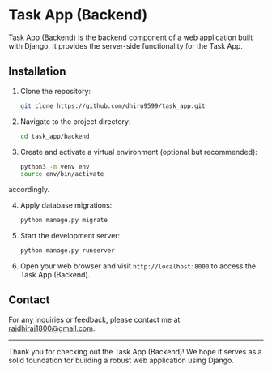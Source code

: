 # Task App (Backend)

Task App (Backend) is the backend component of a web application built with Django. It provides the server-side functionality for the Task App.

## Installation

1. Clone the repository:

   ```bash
   git clone https://github.com/dhiru9599/task_app.git
   ```

2. Navigate to the project directory:

   ```bash
   cd task_app/backend
   ```

3. Create and activate a virtual environment (optional but recommended):

   ```bash
   python3 -m venv env
   source env/bin/activate
   ```

 accordingly.

4. Apply database migrations:

   ```bash
   python manage.py migrate
   ```

5. Start the development server:

   ```bash
   python manage.py runserver
   ```

6. Open your web browser and visit `http://localhost:8000` to access the Task App (Backend).



## Contact

For any inquiries or feedback, please contact me at rajdhiraj1800@gmail.com.

---

Thank you for checking out the Task App (Backend)! We hope it serves as a solid foundation for building a robust web application using Django.
